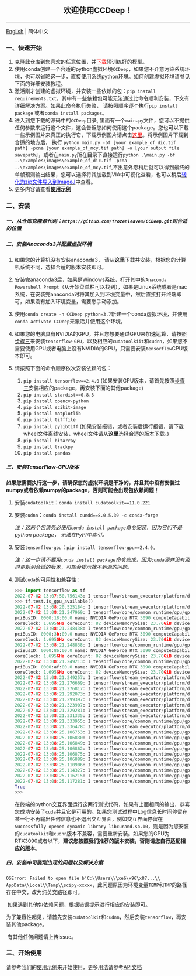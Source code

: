 ## <center>欢迎使用CCDeep！</center>

------

[English](./README.md) | 简体中文



### 一、快速开始

1.   克隆此仓库到您喜欢的任意位置，并<a href="https://github.com/frozenleaves/CCDeep-release1.2/releases/download/v1.2/models.rar"><font color=red>下载</font></a>预训练好的模型。
2.   使用conda创建一个合适的python虚拟环境`CCDeep`，如果您不介意污染系统环境，也可以省略这一步，直接使用系统python环境。如何创建虚拟环境请参见下面的详细安装教程。
3.   激活刚才创建的虚拟环境，并安装一些依赖的包：`pip install requirements.txt`，其中有一些依赖包可能无法通过此命令顺利安装，下文有详细解决方案。如果此命令执行失败， 请按照顺序逐个执行`pip install package` 或者`conda install packages`。
4.   进入到您下载的源码中的`CCDeep`目录, 里面有一个`main.py`文件，您可以不提供任何参数来运行这个文件，这会告诉您如何使用这个package。您也可以下载一些示例图片来真正的执行它，下载示例图片请点击<a href="https://github.com/frozenleaves/CCDeep/releases/tag/v1.2.1"><font color=red>这里</font></a>。将示例图片下载到合适的地方后， 执行 `python main.py -bf [your example_of_dic.tif path] -pcna [your example_of_mcy.tif path] -o [your output file savepath]`，或者在`main.py`所在目录下直接运行`python .\main.py -bf ..\examples\images\example_of_dic.tif -pcna ..\examples\images\example_of_mcy.tif`,不出意外您稍后就可以得到最终的单帧预测输出结果，您可以选择将其加载到VIA中可视化查看，也可以稍后<a href=""><font color=blue>转化为zip文件导入到ImageJ</font></a>中查看。
5.   更多内容请查看<a href="#">**使用示例**</a>



### 二、安装

##### 一、从仓库克隆源代码：`https://github.com/frozenleaves/CCDeep.git`到合适的位置

##### 二、安装Anaconda3并配置虚拟环境

1.   如果您的计算机没有安装anaconda3， 请从<a href="https://www.anaconda.com/products/distribution">**这里**</a>下载并安装，根据您的计算机系统不同，选择合适的版本安装即可。

2.   安装完anaconda3后，如果是Windows系统，打开其中的`Anaconda Powershell Prompt`（从开始菜单栏可以找到），如果是Linux系统或者是mac系统，在安装完anaconda时将其加入到环境变量中，然后直接打开终端即可，如果没有加入环境变量，需要您手动添加。
3.   使用`conda create -n CCDeep python=3.7`新建一个conda虚拟环境，并使用`conda activate CCDeep`来激活并使用这个环境。
4.   如果您的电脑具有NVIDIA的GPU，并且您想要通过GPU来加速运算，请按照[步骤三](#step3)来安装`tensorflow-GPU`，以及相应的`cudatoolkiit`和`cudnn`，如果您不需要使用GPU或者电脑上没有NVIDIA的GPU，只需要安装`tensorflow`CPU版本即可。
5.   请按照下面的命令顺序依次安装依赖的包：
     1.   `pip install tensorflow==2.4.0` (如果安装GPU版本，请首先按照[步骤三](#step3)安装相应的package，再安装下面的其他package)
     2.   `pip install stardist==0.8.3` 
     3.   `pip install opencv-python`
     4.   `pip install scikit-image`
     5.   `pip install matplotlib`
     6.   `pip install tifffile`
     7.   `pip install pylibtiff` (如果安装报错，或者安装后运行报错，请下载wheel文件离线安装，wheel文件请从<a href="https://www.lfd.uci.edu/~gohlke/pythonlibs/#pylibtiff">**这里**</a>选择合适的版本下载。)
     8.   `pip install bitarray`
     9.   `pip install trackpy`
     10.   `pip install pandas`



##### <span id="step3">三、安装TensorFlow-GPU版本</span>

**如果您需要执行这一步，请确保您的虚拟环境是干净的，并且其中没有安装过numpy或者依赖numpy的package，否则可能会出现包依赖问题！**

1.   安装`cudatoolkit`：`conda install cudatoolkit==11.0.221`

2.   安装`cudnn`：`conda install cundd==8.0.5.39 -c conda-forge`

     *注：这两个包请务必使用`conda install package`命令安装，因为它们不是python package， 无法在PyPI中索引。*

3.   安装`tensorflow-gpu`：`pip install tensorflow-gpu==2.4.0`。

     *注：这一步请不要用`conda install package`命令完成，因为`conda`源并没有及时更新到合适的版本，可能会提示找不到源的问题。*

4.   测试`cuda`的可用性和兼容性：

     ```python
     >>> import tensorflow as tf
     2022-07-02 13:07:50.756143: I tensorflow/stream_executor/platform/default/dso_loader.cc:49] Successfully opened dynamic library libcudart.so.11.0
     >>> tf.test.is_gpu_available()
     2022-07-02 13:08:20.525184: I tensorflow/stream_executor/platform/default/dso_loader.cc:49] Successfully opened dynamic library libcuda.so.1
     2022-07-02 13:08:21.247969: I tensorflow/core/common_runtime/gpu/gpu_device.cc:1720] Found device 0 with properties:
     pciBusID: 0000:18:00.0 name: NVIDIA GeForce RTX 3090 computeCapability: 8.6
     coreClock: 1.695GHz coreCount: 82 deviceMemorySize: 23.70GiB deviceMemoryBandwidth: 871.81GiB/s
     2022-07-02 13:08:21.248438: I tensorflow/core/common_runtime/gpu/gpu_device.cc:1720] Found device 1 with properties:
     pciBusID: 0000:3b:00.0 name: NVIDIA GeForce RTX 3090 computeCapability: 8.6
     coreClock: 1.695GHz coreCount: 82 deviceMemorySize: 23.70GiB deviceMemoryBandwidth: 871.81GiB/s
     2022-07-02 13:08:21.248838: I tensorflow/core/common_runtime/gpu/gpu_device.cc:1720] Found device 2 with properties:
     pciBusID: 0000:86:00.0 name: NVIDIA GeForce RTX 3090 computeCapability: 8.6
     coreClock: 1.695GHz coreCount: 82 deviceMemorySize: 23.70GiB deviceMemoryBandwidth: 871.81GiB/s
     2022-07-02 13:08:21.249213: I tensorflow/core/common_runtime/gpu/gpu_device.cc:1720] Found device 3 with properties:
     pciBusID: 0000:af:00.0 name: NVIDIA GeForce RTX 3090 computeCapability: 8.6
     coreClock: 1.695GHz coreCount: 82 deviceMemorySize: 23.70GiB deviceMemoryBandwidth: 871.81GiB/s
     2022-07-02 13:08:21.249257: I tensorflow/stream_executor/platform/default/dso_loader.cc:49] Successfully opened dynamic library libcudart.so.11.0
     2022-07-02 13:08:21.276669: I tensorflow/stream_executor/platform/default/dso_loader.cc:49] Successfully opened dynamic library libcublas.so.11
     2022-07-02 13:08:21.276817: I tensorflow/stream_executor/platform/default/dso_loader.cc:49] Successfully opened dynamic library libcublasLt.so.11
     2022-07-02 13:08:21.292073: I tensorflow/stream_executor/platform/default/dso_loader.cc:49] Successfully opened dynamic library libcufft.so.10
     2022-07-02 13:08:21.299397: I tensorflow/stream_executor/platform/default/dso_loader.cc:49] Successfully opened dynamic library libcurand.so.10
     2022-07-02 13:08:21.323907: I tensorflow/stream_executor/platform/default/dso_loader.cc:49] Successfully opened dynamic library libcusolver.so.10
     2022-07-02 13:08:21.329281: I tensorflow/stream_executor/platform/default/dso_loader.cc:49] Successfully opened dynamic library libcusparse.so.11
     2022-07-02 13:08:21.331335: I tensorflow/stream_executor/platform/default/dso_loader.cc:49] Successfully opened dynamic library libcudnn.so.8
     2022-07-02 13:08:21.333955: I tensorflow/core/common_runtime/gpu/gpu_device.cc:1862] Adding visible gpu devices: 0, 1, 2, 3
     2022-07-02 13:08:21.336478: I tensorflow/stream_executor/platform/default/dso_loader.cc:49] Successfully opened dynamic library libcudart.so.11.0
     2022-07-02 13:08:25.106753: I tensorflow/core/common_runtime/gpu/gpu_device.cc:1261] Device interconnect StreamExecutor with strength 1 edge matrix:
     2022-07-02 13:08:25.106830: I tensorflow/core/common_runtime/gpu/gpu_device.cc:1267]      0 1 2 3
     2022-07-02 13:08:25.106849: I tensorflow/core/common_runtime/gpu/gpu_device.cc:1280] 0:   N N N N
     2022-07-02 13:08:25.106862: I tensorflow/core/common_runtime/gpu/gpu_device.cc:1280] 1:   N N N N
     2022-07-02 13:08:25.106875: I tensorflow/core/common_runtime/gpu/gpu_device.cc:1280] 2:   N N N N
     2022-07-02 13:08:25.106889: I tensorflow/core/common_runtime/gpu/gpu_device.cc:1280] 3:   N N N N
     2022-07-02 13:08:25.110906: I tensorflow/core/common_runtime/gpu/gpu_device.cc:1406] Created TensorFlow device (/device:GPU:0 with 468 MB memory) -> physical GPU (device: 0, name: NVIDIA GeForce RTX 3090, pci bus id: 0000:18:00.0, compute capability: 8.6)
     2022-07-02 13:08:25.114327: I tensorflow/core/common_runtime/gpu/gpu_device.cc:1406] Created TensorFlow device (/device:GPU:1 with 22430 MB memory) -> physical GPU (device: 1, name: NVIDIA GeForce RTX 3090, pci bus id: 0000:3b:00.0, compute capability: 8.6)
     2022-07-02 13:08:25.116215: I tensorflow/core/common_runtime/gpu/gpu_device.cc:1406] Created TensorFlow device (/device:GPU:2 with 1250 MB memory) -> physical GPU (device: 2, name: NVIDIA GeForce RTX 3090, pci bus id: 0000:86:00.0, compute capability: 8.6)
     2022-07-02 13:08:25.117281: I tensorflow/core/common_runtime/gpu/gpu_device.cc:1406] Created TensorFlow device (/device:GPU:3 with 14009 MB memory) -> physical GPU (device: 3, name: NVIDIA GeForce RTX 3090, pci bus id: 0000:af:00.0, compute capability: 8.6)
     True
     >>> 
     ```

     在终端的python交互界面运行这两行测试代码，如果有上面相同的输出，恭喜您成功安装了`cuda`并且它是可用的。如果您测试过程中Log信息长时间停留在某一行不再输出任何信息也不退出交互界面，例如交互界面停留在`Successfully opened dynamic library libcurand.so.10`，则是因为您安装的`cudatoolkit`和`cudnn`版本不兼容，需要重新安装。如果您的GPU为RTX3090或者以下，**建议您按照我们推荐的版本安装，否则请您自行适配相应的版本**。

     

##### 四、安装中可能刚出现的问题以及解决方案

​	`OSError: Failed to open file b'C:\\Users\\\xe6\x96\x87...\\ AppData\\Local\\Temp\\scipy-xxxxx`，此问题原因为环境变量`TEMP`和`TMP`的路径存在中文，改为纯英文路径即可。

​	如果遇到其他包依赖问题，根据错误提示进行相应的安装即可。

​	为了兼容性起见，请首先安装`cudatoolkit`和`cudnn`，然后安装`tensorflow`，再安装其他package。

​	有其他任何问题请上传issue。



### 三、开始使用

请参考我们的<a href="#">使用示例</a>来开始使用，更多用法请参考<a href="#">API文档</a>

